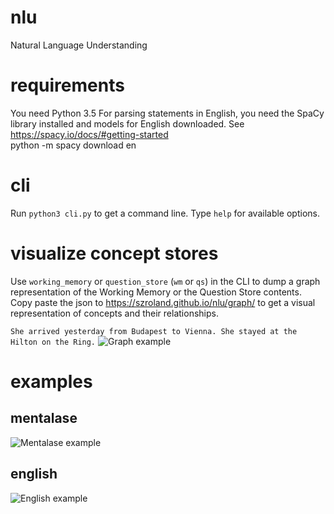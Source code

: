 # nlu
Natural Language Understanding

# requirements
You need Python 3.5
For parsing statements in English, you need the SpaCy library installed and models for English downloaded. See https://spacy.io/docs/#getting-started      
python -m spacy download en      
      
# cli
Run ```python3 cli.py``` to get a command line. Type ```help``` for available options.

# visualize concept stores
Use ```working_memory``` or ```question_store``` (```wm``` or ```qs```) in the CLI to dump a graph representation of the Working Memory or the Question Store contents.
Copy paste the json to https://szroland.github.io/nlu/graph/ to get a visual representation of concepts and their relationships.

```She arrived yesterday from Budapest to Vienna. She stayed at the Hilton on the Ring.```
![Graph example](docs/graph.png)

# examples

## mentalase

![Mentalase example](docs/mentalase.png)

## english

![English example](docs/english.png)
